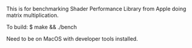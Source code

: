 This is for benchmarking Shader Performance Library from Apple
doing matrix multiplication.

To build:
$ make && ./bench

Need to be on MacOS with developer tools installed.
